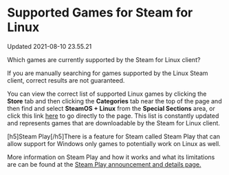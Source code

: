 # Supported Games for Steam for Linux
Updated 2021-08-10 23.55.21

Which games are currently supported by the Steam for Linux client?  
  
If you are manually searching for games supported by the Linux Steam client, correct results are not guaranteed.  
  
You can view the correct list of supported Linux games by clicking the **Store** tab and then clicking the **Categories** tab near the top of the page and then find and select **SteamOS + Linux** from the **Special Sections** area, or click this link [here](http://store.steampowered.com/browse/linux/) to go directly to the page. This list is constantly updated and represents games that are downloadable by the Steam for Linux client.  
  
[h5]Steam Play[/h5]There is a feature for Steam called Steam Play that can allow support for Windows only games to potentially work on Linux as well.   
  
More information on Steam Play and how it works and what its limitations are can be found at the [Steam Play announcement and details page.](https://steamcommunity.com/games/221410/announcements/detail/1696055855739350561)